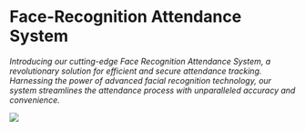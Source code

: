 <h1>Face-Recognition Attendance System </h1> 
<p align="centre"><i>
Introducing our cutting-edge Face Recognition Attendance System, a revolutionary solution for efficient and secure attendance tracking. Harnessing the power of advanced facial recognition technology, our system streamlines the attendance process with unparalleled accuracy and convenience.</i><br></p>
<img align="centre" src="https://media.giphy.com/media/v1.Y2lkPTc5MGI3NjExenNwbXNlc3I2MjR1anY5emc3bjVtbWk2MnV6YmxnOHMyMWc3Zms5dyZlcD12MV9pbnRlcm5hbF9naWZfYnlfaWQmY3Q9Zw/3o7abnQiguzMTaYlOM/giphy.gif">

